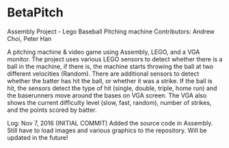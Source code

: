 # BetaPitch
Assembly Project - Lego Baseball Pitching machine
Contributors: Andrew Choi, Peter Han

A pitching machine & video game using Assembly, LEGO, and a VGA monitor. The project uses various LEGO sensors to detect whether there is a ball in the machine, if there is, the machine starts throwing the ball at two different velocities (Random). There are additional sensors to detect whether the batter has hit the ball, or whether it was a strike. If the ball is hit, the sensors detect the type of hit (single, double, triple, home run) and the baserunners move around the bases on VGA screen. The VGA also shows the current difficulty level (slow, fast, random), number of strikes, and the points scored by batter.


Log:
Nov 7, 2016 (INITIAL COMMIT)
Added the source code in Assembly. Still have to load images and various graphics to the repository. Will be updated in the future!
